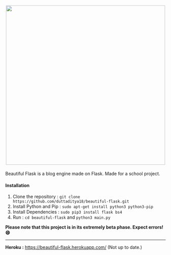 
<h1 align="center"><center><img src="https://i.imgur.com/QF17bG7.png" width="500px"></center></h1>

Beautiful Flask is a blog engine made on Flask. Made for a school project.

#### Installation
1. Clone the repository : `git clone https://github.com/duttaditya18/beautiful-flask.git`
2. Install Python and Pip : `sudo apt-get install python3 python3-pip`
3. Install Dependencies : `sudo pip3 install flask bs4`
4. Run : `cd beautiful-flask` and `python3 main.py`

**Please note that this project is in its extremely beta phase. Expect errors! :smile:**

---

**Heroku :** https://beautiful-flask.herokuapp.com/ (Not up to date.)
